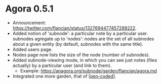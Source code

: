 # Agora 0.5.1

- Announcement: https://twitter.com/flancian/status/1327694477457289222.
- Added notion of 'subnode': a particular note by a particular user. subnodes agregate up to 'nodes': nodes are the set of all subnodes about a given entity (by default, subnodes with the same title).
- Added users page.
- Nodes page now lists the size of the node (number of subnodes).
- Added subnode-viewing mode, in which you can see just notes (files actually) by a particular user (and link to them).
  - Example: <https://anagora.org/subnode/garden/flancian/agora.md>
- Integrated one more garden, that of [[pen-coded]].


[//begin]: # "Autogenerated link references for markdown compatibility"
[pen-coded]: pen-coded "Pen Coded"
[//end]: # "Autogenerated link references"